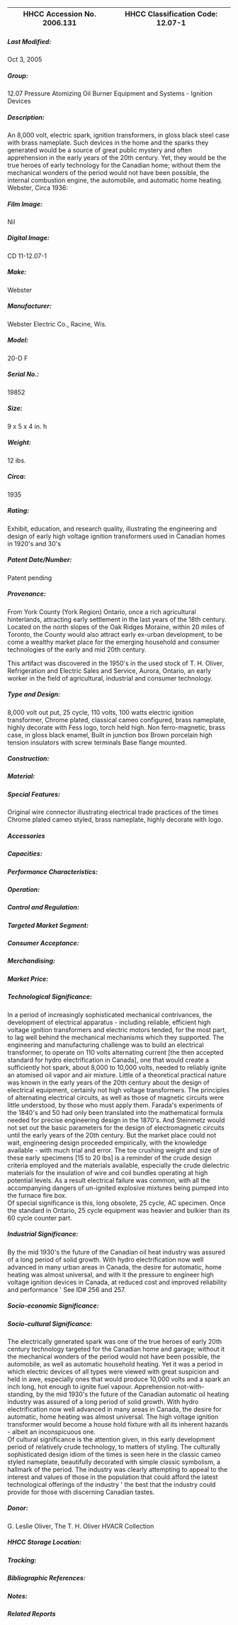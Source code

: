 | **HHCC Accession No. 2006.131** |**HHCC Classification Code:  12.07-1**|
| ----------- | ----------- |

##### Last Modified:
Oct 3, 2005

##### Group:
12.07 Pressure Atomizing Oil Burner Equipment and Systems - Ignition Devices

##### Description:
An 8,000 volt, electric spark, ignition transformers, in gloss black steel case with brass nameplate. Such devices in the home and the sparks they generated would be a source of great public mystery and often apprehension in the early years of the 20th century. Yet, they would be the true heroes of early technology for the Canadian home; without them the mechanical wonders of the period would not have been possible, the internal combustion engine, the automobile, and automatic home heating. Webster, Circa 1936:

##### Film Image:
Nil

##### Digital Image:
CD 11-12.07-1

##### Make:
Webster

##### Manufacturer:
Webster Electric Co., Racine, Wis.

##### Model:
20-D F

##### Serial No.:
19852

##### Size:
9 x 5 x 4 in. h

##### Weight:
12 ibs.

##### Circa:
1935

##### Rating:
Exhibit, education, and research quality, illustrating the engineering and design of early high voltage ignition transformers used in Canadian homes in 1920's and 30's

##### Patent Date/Number:
Patent pending

##### Provenance:
From York County (York Region) Ontario, once a rich agricultural hinterlands, attracting early settlement in the last years of the 18th century. Located on the north slopes of the Oak Ridges Moraine, within 20 miles of Toronto, the County would also attract early ex-urban development, to be come a wealthy market place for the emerging household and consumer technologies of the early and mid 20th century. 

This artifact was discovered in the 1950's in the used stock of T. H. Oliver, Refrigeration and Electric Sales and Service, Aurora, Ontario, an early worker in the field of agricultural, industrial and consumer technology.

##### Type and Design:
8,000 volt out put, 
25 cycle, 110 volts, 100 watts electric ignition transformer,
Chrome plated, classical cameo configured, brass nameplate, highly decorate with Fess logo, torch held high.
Non ferro-magnetic, brass case, in gloss black enamel,
Built in junction box 
Brown porcelain high tension insulators with screw terminals
Base flange mounted.

##### Construction:


##### Material:


##### Special Features:
Original wire connector illustrating electrical trade practices of the times
Chrome plated cameo styled, brass nameplate, highly decorate with logo.

##### Accessories


##### Capacities:


##### Performance Characteristics:


##### Operation:


##### Control and Regulation:


##### Targeted Market Segment:


##### Consumer Acceptance:


##### Merchandising:


##### Market Price:


##### Technological Significance:
In a period of increasingly sophisticated mechanical contrivances, the development of electrical apparatus - including reliable, efficient high voltage ignition transformers and electric motors tended, for the most part, to lag well behind the mechanical mechanisms which they supported.
The engineering and manufacturing challenge was to build an electrical transformer, to operate on 110 volts alternating current [the then accepted standard for hydro electrification in Canada], one that would create a sufficiently hot spark, about 8,000 to 10,000 volts, needed to reliably ignite an atomised oil vapor and air mixture.
Little of a theoretical practical nature was known in the early years of the 20th century about the design of electrical equipment, certainly not high voltage transformers. The principles of alternating electrical circuits, as well as those of magnetic circuits were little understood, by those who must apply them. 
Farada's experiments of the 1840's and 50 had only been translated into the mathematical formula needed for precise engineering design in the 1870's. And Steinmetz would not set out the basic parameters for the design of electromagnetic circuits until the early years of the 20th century. But the market place could not wait, engineering design proceeded empirically, with the knowledge available - with much trial and error. 
The toe crushing weight and size of these early specimens [15 to 20 lbs] is a reminder of the crude design criteria employed and the materials available, especially the crude dielectric materials for the insulation of wire and coil bundles operating at high potential levels. As a result electrical failure was common, with all the accompanying dangers of un-ignited explosive mixtures being pumped into the furnace fire box.  
Of special significance is this, long obsolete, 25 cycle, AC specimen. Once the standard in Ontario, 25 cycle equipment was heavier and bulkier than its 60 cycle counter part.

##### Industrial Significance:
By the mid 1930's the future of the Canadian oil heat industry was assured of a long period of solid growth. With hydro electrification now well advanced in many urban areas in Canada, the desire for automatic, home heating was almost universal, and with it the pressure to engineer high voltage ignition devices in Canada, at reduced cost and improved reliability and performance ' See ID# 256 and 257.

##### Socio-economic Significance:


##### Socio-cultural Significance:
The electrically generated spark was one of the true heroes of early 20th century technology targeted for the Canadian home and garage; without it the mechanical wonders of the period would not have been possible, the automobile, as well as automatic household heating. 
Yet it was a period in which electric devices of all types were viewed with great suspicion and held in awe, especially ones that would produce 10,000 volts and a spark an inch long, hot enough to ignite fuel vapour. 
Apprehension not-with-standing, by the mid 1930's the future of the Canadian automatic oil heating industry was assured of a long period of solid growth. With hydro electrification now well advanced in many areas in Canada, the desire for automatic, home heating was almost universal. The high voltage ignition transformer would become a house hold fixture with all its inherent hazards -  albeit an inconspicuous one.   
Of cultural significance is the attention given, in this early development period of relatively crude technology, to matters of styling. The culturally sophisticated design idiom of the times is seen here in the classic cameo styled nameplate, beautifully decorated with simple classic symbolism, a hallmark of the period. The industry was clearly attempting to appeal to the interest and values of those in the population that could afford the latest technological offerings of the industry ' the best that the industry could provide for those with discerning Canadian tastes.

##### Donor:
G. Leslie Oliver, The T. H. Oliver HVACR Collection

##### HHCC Storage Location:


##### Tracking:


##### Bibliographic References:


##### Notes:


##### Related Reports

